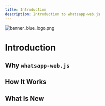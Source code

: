 ```yaml
---
title: Introduction
description: Introduction to whatsapp-web.js
---
```


<html>
    <body>
        <image :src="$withBase('/branding/light/banner_blue_logo.png')" alt="banner_blue_logo.png" id="topMainBanner">
    </body>
    <script>
        const checkbox = document.querySelector("input[name=checkbox]");
        function changeImage() {
            let image = document.getElementById('topMainBanner');
        }
        checkbox.addEventListener("change", (e) => {
            if (e.target.checked) {
                image[:src]="$withBase('/branding/dark/banner_blue_logo.png')"
            } else {
                image[:src]="$withBase('/branding/light/banner_blue_logo.png')"
            }
        });
    </script>
</html>

# Introduction


## Why `whatsapp-web.js`


## How It Works


## What Is New
